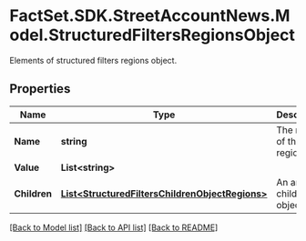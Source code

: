 # FactSet.SDK.StreetAccountNews.Model.StructuredFiltersRegionsObject
Elements of structured filters regions object.

## Properties

Name | Type | Description | Notes
------------ | ------------- | ------------- | -------------
**Name** | **string** | The name of the region. | [optional] 
**Value** | **List&lt;string&gt;** |  | [optional] 
**Children** | [**List&lt;StructuredFiltersChildrenObjectRegions&gt;**](StructuredFiltersChildrenObjectRegions.md) | An array of children objects. | [optional] 

[[Back to Model list]](../README.md#documentation-for-models) [[Back to API list]](../README.md#documentation-for-api-endpoints) [[Back to README]](../README.md)

